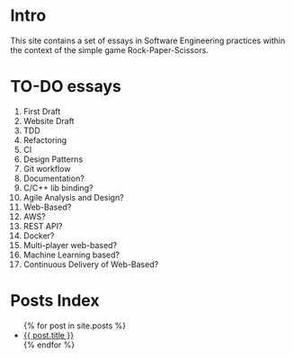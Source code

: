 # Intro

This site contains a set of essays in Software Engineering practices within the context of the simple game Rock-Paper-Scissors.

# TO-DO essays

1.  First Draft
1.  Website Draft
1.  TDD
1.  Refactoring
1.  CI
1.  Design Patterns
1.  Git workflow
1.  Documentation?
1.  C/C++ lib binding?
1.  Agile Analysis and Design?
1.  Web-Based?
1.  AWS?
1.  REST API?
1.  Docker?
1.  Multi-player web-based?
1.  Machine Learning based?
1.  Continuous Delivery of Web-Based?

# Posts Index

<ul>
  {% for post in site.posts %}
    <li>
      <a href="{{ site.baseurl }}{{ post.url }}">{{ post.title }}</a>
    </li>
  {% endfor %}
</ul>
